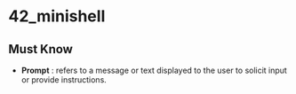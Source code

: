 # 42_minishell

## Must Know
* **Prompt** : refers to a message or text displayed to the user to solicit input or provide instructions.
